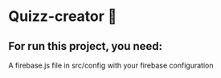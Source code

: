 # Quizz-creator 💯

## For run this project, you need:

A firebase.js file in src/config with your firebase configuration

